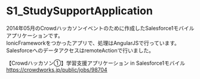 S1_StudySupportApplication
==========================

2014年05月のCrowdハッカソンイベントのために作成したSalesforce1モバイルアプリケーションです。  
IonicFrameworkをつかったアプリで、処理はAngularJSで行っています。  
SalesforceへのデータアクセスはremoteActionで行いました。  
  
  
【Crowdハッカソン①】学習支援アプリケーション in Salesforce1モバイル  
https://crowdworks.jp/public/jobs/98704  
